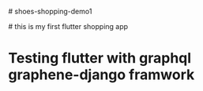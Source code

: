 #   s h o e s - s h o p p i n g - d e m o 1 
 
 

#   t h i s   i s   m y   f i r s t   f l u t t e r   s h o p p i n g   a p p 
 
 

# Testing flutter with graphql graphene-django framwork